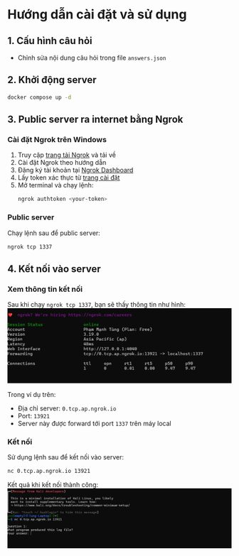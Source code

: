 # Hướng dẫn cài đặt và sử dụng

## 1. Cấu hình câu hỏi
- Chỉnh sửa nội dung câu hỏi trong file `answers.json`

## 2. Khởi động server
```bash
docker compose up -d
```

## 3. Public server ra internet bằng Ngrok

### Cài đặt Ngrok trên Windows
1. Truy cập [trang tải Ngrok](https://ngrok.com/download) và tải về
2. Cài đặt Ngrok theo hướng dẫn
3. Đăng ký tài khoản tại [Ngrok Dashboard](https://dashboard.ngrok.com/get-started/setup/windows)
4. Lấy token xác thực từ [trang cài đặt](https://dashboard.ngrok.com/get-started/setup/windows)
5. Mở terminal và chạy lệnh:
   ```bash
   ngrok authtoken <your-token>
   ```

### Public server
Chạy lệnh sau để public server:
```bash
ngrok tcp 1337
```

## 4. Kết nối vào server

### Xem thông tin kết nối
Sau khi chạy `ngrok tcp 1337`, bạn sẽ thấy thông tin như hình:
![Thông tin kết nối Ngrok](image-1.png)

Trong ví dụ trên:
- Địa chỉ server: `0.tcp.ap.ngrok.io`
- Port: `13921`
- Server này được forward tới port `1337` trên máy local

### Kết nối 
Sử dụng lệnh sau để kết nối vào server:
```bash
nc 0.tcp.ap.ngrok.io 13921
```

Kết quả khi kết nối thành công:
![Kết nối thành công](image.png)
